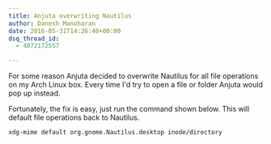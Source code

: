 ```yaml
---
title: Anjuta overwriting Nautilus
author: Danesh Manoharan
date: 2016-05-31T14:26:40+00:00
dsq_thread_id:
  - 4872172557

---
```

For some reason Anjuta decided to overwrite Nautilus for all file operations on my Arch Linux box. Every time I'd try to open a file or folder Anjuta would pop up instead.

Fortunately, the fix is easy, just run the command shown below. This will default file operations back to Nautilus.

```
xdg-mime default org.gnome.Nautilus.desktop inode/directory
```